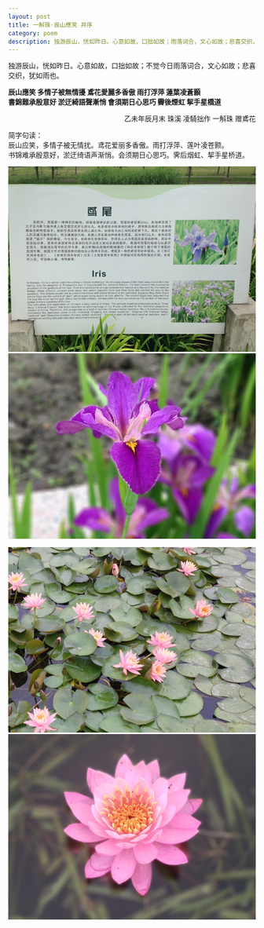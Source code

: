 ```yaml
---
layout: post
title: 一斛珠·辰山應笑 并序
category: poem
description: 独游辰山，恍如昨日。心意如故，口拙如故；雨落词合，文心如故；悲喜交织，犹如雨也。
---
```


独游辰山，恍如昨日。心意如故，口拙如故；不觉今日雨落词合，文心如故；悲喜交织，犹如雨也。  

**辰山應笑 多情子被無情擾 鳶花愛麗多香傲 雨打浮萍 蓮葉凌蒼顥  
書錦難承殷意好 淤迂綺語聲漸悄 會須期日心思巧 霽後煙虹 挈手星橋道**  
  
<p style="text-align: right;">乙未年辰月末 珠溪 凌騎拙作 一斛珠 赠鳶花</p>
  
  
简字句读：  
辰山应笑，多情子被无情扰。鸢花爱丽多香傲。雨打浮萍、莲叶凌苍颢。  
书锦难承殷意好，淤迂绮语声渐悄。会须期日心思巧。霁后烟虹、挈手星桥道。  
  

![鸢尾介绍](/images/20150508/IMG_0186.jpg)
![鸢尾](/images/20150508/IMG_0180.jpg)

![睡莲叶](/images/20150508/IMG_0189.jpg)
![睡莲](/images/20150508/IMG_0193.jpg)
